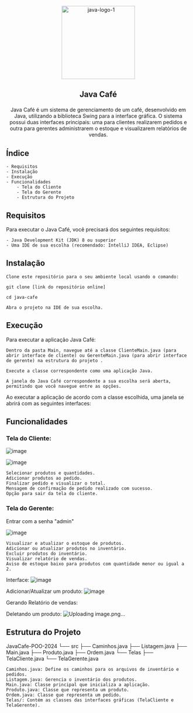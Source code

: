 <p align="center"><img src="https://github.com/lucas-moro/JavaCafe-POO-2024/assets/88462534/bcd5e6ec-54e6-4508-88e7-7026c1f5573f" alt="java-logo-1" width="200"></p>

<h2><p align="center">Java Café</p></h2>

<p align="center">Java Café é um sistema de gerenciamento de um café, desenvolvido em Java, utilizando a biblioteca Swing para a interface gráfica. O sistema possui duas interfaces principais: uma para clientes realizarem pedidos e outra para gerentes administrarem o estoque e visualizarem relatórios de vendas.</p>

<h2>Índice</h2>

	- Requisitos
	- Instalação
	- Execução
	- Funcionalidades
    	- Tela do Cliente
    	- Tela do Gerente
    	- Estrutura do Projeto

<h2>Requisitos</h2>

Para executar o Java Café, você precisará dos seguintes requisitos:

	- Java Development Kit (JDK) 8 ou superior
	- Uma IDE de sua escolha (recomendado: IntelliJ IDEA, Eclipse)

<h2>Instalação</h2>

	Clone este repositório para o seu ambiente local usando o comando:

	git clone [link do repositório online]
 
	cd java-cafe

	Abra o projeto na IDE de sua escolha.

<h2>Execução</h2>

Para executar a aplicação Java Café:

	Dentro da pasta Main, navegue até a classe ClienteMain.java (para abrir interface de cliente) ou GerenteMain.java (para abrir interface de gerente) na estrutura do projeto .

	Execute a classe correspondente como uma aplicação Java.

	A janela do Java Café correspondente a sua escolha será aberta, permitindo que você navegue entre as opções.

 Ao executar a aplicação de acordo com a classe escolhida, uma janela se abrirá com as seguintes interfaces:

<h2>Funcionalidades</h2>
<h3>Tela do Cliente:</h3>

![image](https://github.com/lucas-moro/JavaCafe-POO-2024/assets/88462534/037da0fe-ec0e-480b-aae6-50e8248e1e4c)

![image](https://github.com/lucas-moro/JavaCafe-POO-2024/assets/88462534/6da9c2c3-2f7d-490d-8bb3-43b2338a24b7)


	Selecionar produtos e quantidades.
	Adicionar produtos ao pedido.
	Finalizar pedido e visualizar o total.
	Mensagem de confirmação de pedido realizado com sucesso.
	Opção para sair da tela do cliente.

<h3>Tela do Gerente:</h3>

<p>Entrar com a senha "admin"</p>

![image](https://github.com/lucas-moro/JavaCafe-POO-2024/assets/88462534/eb75d091-c053-4770-b389-ac63356e6731)


	Visualizar e atualizar o estoque de produtos.
	Adicionar ou atualizar produtos no inventário.
	Excluir produtos do inventário.
	Visualizar relatório de vendas.
	Aviso de estoque baixo para produtos com quantidade menor ou igual a 2.

 Interface:
![image](https://github.com/lucas-moro/JavaCafe-POO-2024/assets/88462534/8de60462-bf9b-4b64-b77d-19ead24113c8)

Adicionar/Atualizar um produto:
![image](https://github.com/lucas-moro/JavaCafe-POO-2024/assets/88462534/30eb73c7-08b7-480d-9029-60194a301c2a)


Gerando Relatório de vendas:

Deletando um produto:
![Uploading image.png…]()

<h2>Estrutura do Projeto</h2>

JavaCafe-POO-2024
└── src
	├── Caminhos.java
	├── Listagem.java
	├── Main.java
	├── Produto.java
	├── Ordem.java
	└── Telas
    	├── TelaCliente.java
    	└── TelaGerente.java

	Caminhos.java: Define os caminhos para os arquivos de inventário e pedidos.
	Listagem.java: Gerencia o inventário dos produtos.
	Main.java: Classe principal que inicializa a aplicação.
	Produto.java: Classe que representa um produto.
	Ordem.java: Classe que representa um pedido.
	Telas/: Contém as classes das interfaces gráficas (TelaCliente e TelaGerente).
